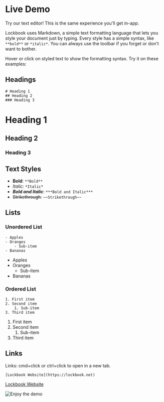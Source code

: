 # Live Demo
Try our text editor! This is the same experience you'll get in-app.

Lockbook uses Markdown, a simple text formatting language that lets you style your document just by typing. Every style has a simple syntax, like `**bold**` or `*italic*`. You can always use the toolbar if you forget or don't want to bother.

Hover or click on styled text to show the formatting syntax. Try it on these examples:

## Headings
```
# Heading 1
## Heading 2
### Heading 3
```

# Heading 1
## Heading 2
### Heading 3

## Text Styles
- **Bold**: `**Bold**`
- *Italic*: `*Italic*`
- **_Bold and Italic_**: `***Bold and Italic***`
- ~~Strikethrough~~: `~~Strikethrough~~`

## Lists
### Unordered List
```
- Apples
- Oranges
    - Sub-item
- Bananas
```
- Apples
- Oranges
    - Sub-item
- Bananas

### Ordered List
```
1. First item
2. Second item
    1. Sub-item
3. Third item
```
1. First item
2. Second item
    1. Sub-item
3. Third item

## Links
Links: cmd+click or ctrl+click to open in a new tab.
```
[Lockbook Website](https://lockbook.net)
```
[Lockbook Website](https://lockbook.net)

![Enjoy the demo](https://upload.wikimedia.org/wikipedia/commons/thumb/e/ec/Mona_Lisa%2C_by_Leonardo_da_Vinci%2C_from_C2RMF_retouched.jpg/800px-Mona_Lisa%2C_by_Leonardo_da_Vinci%2C_from_C2RMF_retouched.jpg)